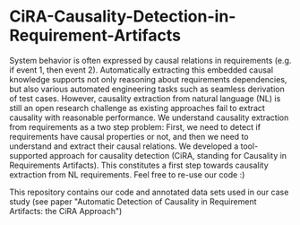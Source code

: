 # CiRA-Causality-Detection-in-Requirement-Artifacts
System behavior is often expressed by causal relations in requirements (e.g. if event 1, then event 2). Automatically extracting this embedded causal knowledge supports not only reasoning about requirements dependencies, but also various automated engineering tasks such as seamless derivation of test cases. However, causality extraction from natural language (NL) is still an open research challenge as existing approaches fail to extract causality with reasonable performance. We understand causality extraction from requirements as a two step problem: First, we need to detect if requirements have causal properties or not, and then we need to understand and extract their causal relations. We developed a tool-supported approach for causality detection (CiRA, standing for Causality in Requirements Artifacts). This constitutes a first step towards causality extraction from NL requirements. Feel free to re-use our code :) 

This repository contains our code and annotated data sets used in our case study (see paper "Automatic Detection of Causality in Requirement Artifacts: the CiRA Approach") 
